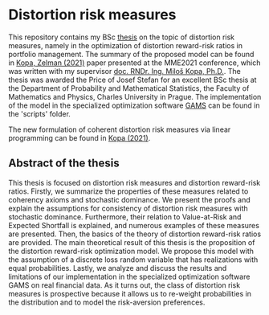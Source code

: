 # Distortion risk measures

This repository contains my BSc [thesis](https://github.com/JurajZelman/distortion-risk-measures/blob/main/papers/Risk%20and%20ratio%20measures%20in%20portfolio%20optimization%20-%20Zelman%20(2021).pdf) on the topic of distortion risk measures, namely in the optimization of distortion reward-risk ratios in portfolio management. The summary of the proposed model can be found in [Kopa, Zelman (2021)](https://github.com/JurajZelman/distortion-risk-measures/blob/main/papers/Distortion%20risk%20measures%20in%20portfolio%20optimization%20-%20Kopa%2C%20Zelman%20(2021).pdf) paper presented at the MME2021 conference, which was written with my supervisor [doc. RNDr. Ing. Miloš Kopa, Ph.D.](https://www2.karlin.mff.cuni.cz/~kopa/). The thesis was awarded the Price of Josef Stefan for an excellent BSc thesis at the Department of Probability and Mathematical Statistics, the Faculty of Mathematics and Physics, Charles University in Prague. The implementation of the model in the specialized optimization software [GAMS](https://www.gams.com/) can be found in the 'scripts' folder.

The new formulation of coherent distortion risk measures via linear programming can be found in [Kopa (2021)](https://github.com/JurajZelman/distortion-risk-measures/blob/main/papers/Risk%20minimization%20using%20distortion%20risk%20measures%20via%0Alinear%20programming%20-%20Kopa%20(2021).pdf).

## Abstract of the thesis

This thesis is focused on distortion risk measures and distortion reward-risk ratios. Firstly, we summarize the properties of these measures related to
coherency axioms and stochastic dominance. We present the proofs and explain
the assumptions for consistency of distortion risk measures with stochastic dominance. Furthermore, their relation to Value-at-Risk and Expected Shortfall is
explained, and numerous examples of these measures are presented. Then, the
basics of the theory of distortion reward-risk ratios are provided. The main
theoretical result of this thesis is the proposition of the distortion reward-risk optimization model. We propose this model with the assumption of a discrete loss random variable that has realizations with equal probabilities. Lastly, we analyze and discuss the results and limitations of our implementation in the specialized optimization software GAMS on real financial data. As it turns out, the class of distortion risk measures is prospective because it allows us to re-weight probabilities in the distribution and to model the risk-aversion preferences.
